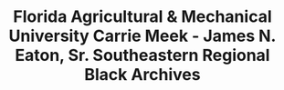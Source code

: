 ---
layout: repo
title: "Florida Agricultural & Mechanical University Carrie Meek - James N. Eaton, Sr. Southeastern Regional Black Archives"
id: 1021
permalink: repos/1021/
---